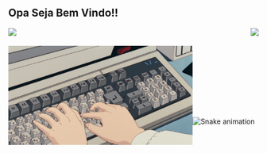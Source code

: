 ## Opa Seja Bem Vindo!!

<div>
  <img height="180em" src="https://github-readme-stats.vercel.app/api?username=RiquelmiDev&show_icons=true&theme=dark#gh-dark-mode-only&include_all_commits=true&count_private=true"/>
  <img align="right" height="180em" src="https://github-readme-stats.vercel.app/api/top-langs/?username=RiquelmiDev&layout=compact&langs_count=16&theme=dark#gh-dark-mode-only"/> 
</div>

<div  align="center"> 
  <div style="display: inline_block"><br>
    <img align="left" height="200" alt="coding-time" src="gif1.gif">
  </div>
</div>

![Snake animation](https://github.com/LuigiGF/LuigiGF/blob/output/github-contribution-grid-snake.svg)

